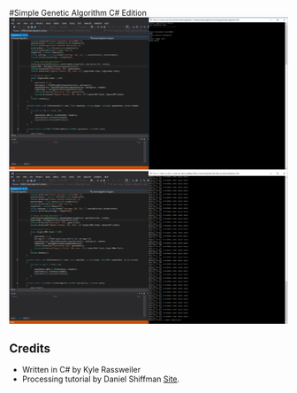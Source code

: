 #Simple Genetic Algorithm C# Edition
![ScreenShot](Documentation/GACS001.png)
![ScreenShot](Documentation/GACS002.png)

## Credits

- Written in C# by Kyle Rassweiler
- Processing tutorial by Daniel Shiffman [Site](http://natureofcode.com/book/chapter-9-the-evolution-of-code/).